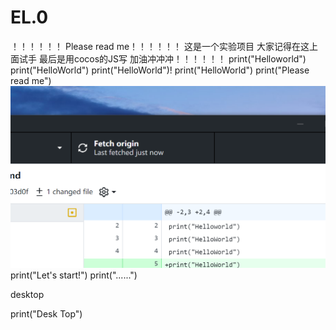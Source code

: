 # EL.0
！！！！！！
Please read me！！！！！！
这是一个实验项目
大家记得在这上面试手
最后是用cocos的JS写
加油冲冲冲！！！！！！
print("Helloworld")
print("HelloWorld")
print("HelloWorld")!
print("HelloWorld")
print("Please read me")
![img_1.png](img_1.png)
print("Let's start!")
print("......")

desktop

print("Desk Top")
